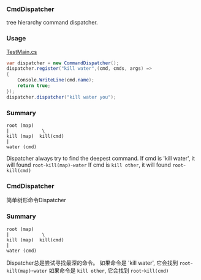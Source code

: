 ﻿### CmdDispatcher
tree hierarchy command dispatcher.

### Usage
[TestMain.cs](CmdDispatcher/Test/TestMain.cs)
```csharp
var dispatcher = new CommandDispatcher();
dispatcher.register("kill water",(cmd, cmds, args) =>
{
    Console.WriteLine(cmd.name);
    return true;
});
dispatcher.dispatcher("kill water you");
```

### Summary
```text
root (map)
|            \
kill (map)  kill(cmd)
|
water (cmd)
```
Dispatcher always try to find the deepest command.
If cmd is 'kill water', it will found `root`-`kill(map)`-`water`
If cmd is `kill other`, it will found `root`-`kill(cmd)`
### CmdDispatcher
简单树形命令Dispatcher

### Summary
```text
root (map)
|            \
kill (map)  kill(cmd)
|
water (cmd)
```
Dispatcher总是尝试寻找最深的命令。
如果命令是 'kill water', 它会找到 `root`-`kill(map)`-`water`
如果命令是 `kill other`, 它会找到 `root`-`kill(cmd)`